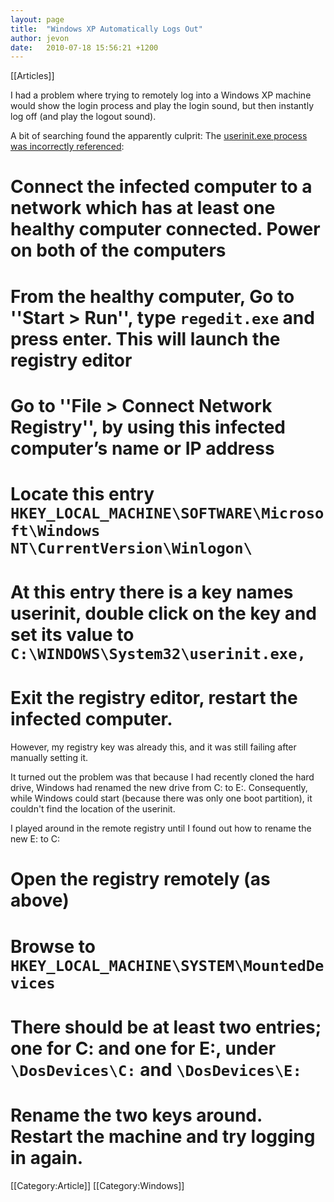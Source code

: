 ```yaml
---
layout: page
title:  "Windows XP Automatically Logs Out"
author: jevon
date:   2010-07-18 15:56:21 +1200
---
```


[[Articles]]

I had a problem where trying to remotely log into a Windows XP machine would show the login process and play the login sound, but then instantly log off (and play the logout sound).

A bit of searching found the apparently culprit: The <a href="http://www.pctipsbox.com/windows-logs-off-automatically-while-login/">userinit.exe process was incorrectly referenced</a>:

# Connect the infected computer to a network which has at least one healthy computer connected. Power on both of the computers
# From the healthy computer, Go to ''Start > Run'', type `regedit.exe` and press enter. This will launch the registry editor
# Go to ''File > Connect Network Registry'', by using this infected computer’s name or IP address
# Locate this entry `HKEY_LOCAL_MACHINE\SOFTWARE\Microsoft\Windows NT\CurrentVersion\Winlogon\`
# At this entry there is a key names userinit, double click on the key and set its value to `C:\WINDOWS\System32\userinit.exe,`
# Exit the registry editor, restart the infected computer.

However, my registry key was already this, and it was still failing after manually setting it.

It turned out the problem was that because I had recently cloned the hard drive, Windows had renamed the new drive from C: to E:. Consequently, while Windows could start (because there was only one boot partition), it couldn't find the location of the userinit.

I played around in the remote registry until I found out how to rename the new E: to C:

# Open the registry remotely (as above)
# Browse to `HKEY_LOCAL_MACHINE\SYSTEM\MountedDevices`
# There should be at least two entries; one for C: and one for E:, under `\DosDevices\C:` and `\DosDevices\E:`
# Rename the two keys around. Restart the machine and try logging in again.

[[Category:Article]]
[[Category:Windows]]